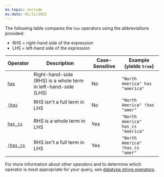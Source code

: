 ```yaml
---
ms.topic: include
ms.date: 01/11/2023
---
```


The following table compares the `has` operators using the abbreviations provided:

* RHS = right-hand side of the expression
* LHS = left-hand side of the expression

|Operator   |Description   |Case-Sensitive  |Example (yields `true`)  |
|-----------|--------------|----------------|-------------------------|
|[`has`](../kusto/query/has-operator.md) |Right-hand-side (RHS) is a whole term in left-hand-side (LHS) |No |`"North America" has "america"`|
|[`!has`](../kusto/query/not-has-operator.md) |RHS isn't a full term in LHS |No |`"North America" !has "amer"`|
|[`has_cs`](../kusto/query/has-cs-operator.md) |RHS is a whole term in LHS |Yes |`"North America" has_cs "America"`|
|[`!has_cs`](../kusto/query/not-has-cs-operator.md) |RHS isn't a full term in LHS |Yes |`"North America" !has_cs "amer"`|

For more information about other operators and to determine which operator is most appropriate for your query, see [datatype string operators](../kusto/query/datatypes-string-operators.md).
